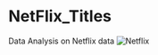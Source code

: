 # NetFlix_Titles
Data Analysis on Netflix data
![Netflix](https://github.com/Naziya18Sayyed/NetFlix_Titles/assets/169019056/75b78717-9e45-4b2d-bb3e-ae7eec81b740)
